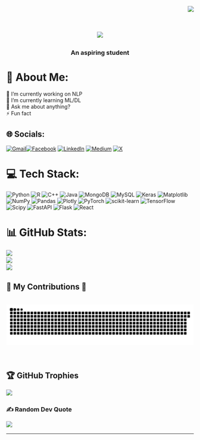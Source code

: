 <p align="right">
  <img src="https://visitcount.itsvg.in/api?id=PhamAnhTienn&icon=5&color=12"/>
</p>

<h1 align="center">
    <img src="https://readme-typing-svg.herokuapp.com/?font=Righteous&size=35&center=true&vCenter=true&width=500&height=70&duration=4000&lines=Hi+There!+👋;+I'm+Pham+Anh+Tien!;" />
</h1>

<h3 align="center">An aspiring student</h3>
 
# 💫 About Me:
🔭 I’m currently working on NLP<br>🌱 I’m currently learning ML/DL<br>💬 Ask me about anything?<br>⚡ Fun fact

## 🌐 Socials:
[![Gmail](https://img.shields.io/badge/Gmail-333333?logo=gmail&logoColor=red)](tienpa.vn@gmail.com)[![Facebook](https://img.shields.io/badge/Facebook-%231877F2.svg?logo=Facebook&logoColor=white)](https://www.facebook.com/anhtien.pham.3194) [![LinkedIn](https://img.shields.io/badge/LinkedIn-%230077B5.svg?logo=linkedin&logoColor=white)](https://www.linkedin.com/in/pham-anh-tien/) [![Medium](https://img.shields.io/badge/Medium-12100E?logo=medium&logoColor=white)](https://medium.com/@anhtienpham) [![X](https://img.shields.io/badge/X-black.svg?logo=X&logoColor=white)](https://x.com/Patssionn)

# 💻 Tech Stack:
![Python](https://img.shields.io/badge/python-3670A0?style=flat&logo=python&logoColor=ffdd54) ![R](https://img.shields.io/badge/r-%23276DC3.svg?style=flat&logo=r&logoColor=white) ![C++](https://img.shields.io/badge/c++-%2300599C.svg?style=flat&logo=c%2B%2B&logoColor=white) ![Java](https://img.shields.io/badge/java-%23ED8B00.svg?style=flat&logo=openjdk&logoColor=white) ![MongoDB](https://img.shields.io/badge/MongoDB-%234ea94b.svg?style=flat&logo=mongodb&logoColor=white) ![MySQL](https://img.shields.io/badge/mysql-4479A1.svg?style=flat&logo=mysql&logoColor=white) ![Keras](https://img.shields.io/badge/Keras-%23D00000.svg?style=flat&logo=Keras&logoColor=white) ![Matplotlib](https://img.shields.io/badge/Matplotlib-%23ffffff.svg?style=flat&logo=Matplotlib&logoColor=black) ![NumPy](https://img.shields.io/badge/numpy-%23013243.svg?style=flat&logo=numpy&logoColor=white) ![Pandas](https://img.shields.io/badge/pandas-%23150458.svg?style=flat&logo=pandas&logoColor=white) ![Plotly](https://img.shields.io/badge/Plotly-%233F4F75.svg?style=flat&logo=plotly&logoColor=white) ![PyTorch](https://img.shields.io/badge/PyTorch-%23EE4C2C.svg?style=flat&logo=PyTorch&logoColor=white) ![scikit-learn](https://img.shields.io/badge/scikit--learn-%23F7931E.svg?style=flat&logo=scikit-learn&logoColor=white) ![TensorFlow](https://img.shields.io/badge/TensorFlow-%23FF6F00.svg?style=flat&logo=TensorFlow&logoColor=white) ![Scipy](https://img.shields.io/badge/SciPy-%230C55A5.svg?style=flat&logo=scipy&logoColor=%white) ![FastAPI](https://img.shields.io/badge/FastAPI-005571?style=flat&logo=fastapi) ![Flask](https://img.shields.io/badge/flask-%23000.svg?style=flat&logo=flask&logoColor=white) ![React](https://img.shields.io/badge/react-%2320232a.svg?style=flat&logo=react&logoColor=%2361DAFB)
# 📊 GitHub Stats:
![](https://github-readme-stats.vercel.app/api?username=PhamAnhTienn&theme=gruvbox_light&hide_border=false&include_all_commits=false&count_private=false)<br/>
![](https://github-readme-streak-stats.herokuapp.com/?user=PhamAnhTienn&theme=gruvbox_light&hide_border=false)<br/>
![](https://github-readme-stats.vercel.app/api/top-langs/?username=PhamAnhTienn&theme=gruvbox_light&hide_border=false&include_all_commits=false&count_private=false&layout=compact)

<div align="left">
  <h2>🐍 My Contributions 🐍</h2>
  <br>
  <img alt="snake eating my contributions" src="https://raw.githubusercontent.com/PhamAnhTienn/PhamAnhTienn/output/github-contribution-grid-snake.svg" />
  <br/><br/><br/>
</div>

## 🏆 GitHub Trophies
![](https://github-profile-trophy.vercel.app/?username=PhamAnhTienn&theme=gruvbox&no-frame=false&no-bg=true&margin-w=4)

### ✍️ Random Dev Quote
![](https://quotes-github-readme.vercel.app/api?type=horizontal&theme=gruvbox)

---
